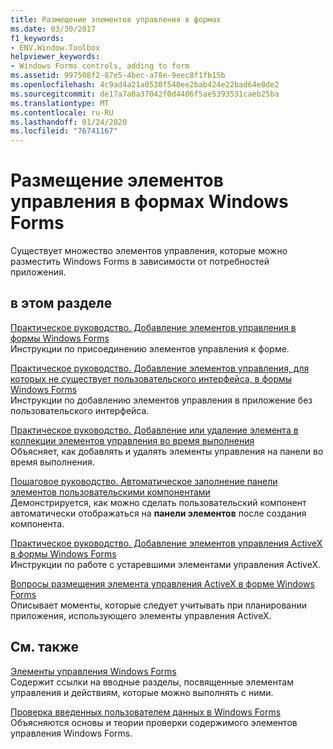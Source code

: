 ```yaml
---
title: Размещение элементов управления в формах
ms.date: 03/30/2017
f1_keywords:
- ENV.Window.Toolbox
helpviewer_keywords:
- Windows Forms controls, adding to form
ms.assetid: 997508f2-87e5-4bec-a78e-9eec8f1fb15b
ms.openlocfilehash: 4c9ad4a21a0530f540ee2bab424e22bad64e8de2
ms.sourcegitcommit: de17a7a0a37042f0d4406f5ae5393531caeb25ba
ms.translationtype: MT
ms.contentlocale: ru-RU
ms.lasthandoff: 01/24/2020
ms.locfileid: "76741167"
---
```

# <a name="putting-controls-on-windows-forms"></a>Размещение элементов управления в формах Windows Forms
Существует множество элементов управления, которые можно разместить Windows Forms в зависимости от потребностей приложения.  
  
## <a name="in-this-section"></a>в этом разделе  
 [Практическое руководство. Добавление элементов управления в формы Windows Forms](how-to-add-controls-to-windows-forms.md)  
 Инструкции по присоединению элементов управления к форме.  
  
 [Практическое руководство. Добавление элементов управления, для которых не существует пользовательского интерфейса, в формы Windows Forms](how-to-add-controls-without-a-user-interface-to-windows-forms.md)  
 Инструкции по добавлению элементов управления в приложение без пользовательского интерфейса.  
  
 [Практическое руководство. Добавление или удаление элемента в коллекции элементов управления во время выполнения](how-to-add-to-or-remove-from-a-collection-of-controls-at-run-time.md)  
 Объясняет, как добавлять и удалять элементы управления на панели во время выполнения.  
  
 [Пошаговое руководство. Автоматическое заполнение панели элементов пользовательскими компонентами](walkthrough-automatically-populating-the-toolbox-with-custom-components.md)  
 Демонстрируется, как можно сделать пользовательский компонент автоматически отображаться на **панели элементов** после создания компонента.  
  
 [Практическое руководство. Добавление элементов управления ActiveX в формы Windows Forms](how-to-add-activex-controls-to-windows-forms.md)  
 Инструкции по работе с устаревшими элементами управления ActiveX.  
  
 [Вопросы размещения элемента управления ActiveX в форме Windows Forms](considerations-when-hosting-an-activex-control-on-a-windows-form.md)  
 Описывает моменты, которые следует учитывать при планировании приложения, использующего элементы управления ActiveX.  
  
## <a name="related-sections"></a>См. также  
 [Элементы управления Windows Forms](index.md)  
 Содержит ссылки на вводные разделы, посвященные элементам управления и действиям, которые можно выполнять с ними.  
  
 [Проверка введенных пользователем данных в Windows Forms](../user-input-validation-in-windows-forms.md)  
 Объясняются основы и теории проверки содержимого элементов управления Windows Forms.
